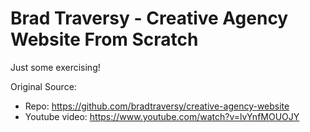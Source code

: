 # Brad Traversy - Creative Agency Website From Scratch

Just some exercising!

Original Source:
-  Repo: https://github.com/bradtraversy/creative-agency-website
-  Youtube video: https://www.youtube.com/watch?v=lvYnfMOUOJY
